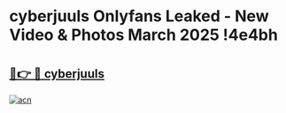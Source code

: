 # cyberjuuls Onlyfans Leaked - New Video & Photos March 2025 !4e4bh

# <h2><a href="https://s5af18.iuczelnia.edu.pl?title=cyberjuuls&ref=4e4bh">🔗👉 🔴 cyberjuuls</a></h2>

[![acn](https://github.com/user-attachments/assets/0f9c940e-d8b0-45ae-aac7-cd30a18b3e1c)](https://s5af18.iuczelnia.edu.pl?title=cyberjuuls&ref=4e4bh)

